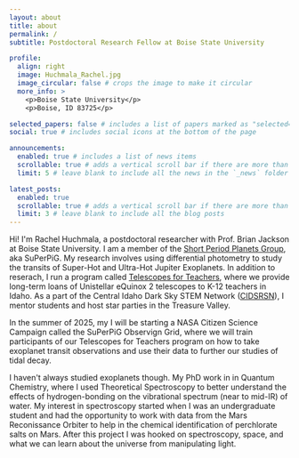 ```yaml
---
layout: about
title: about
permalink: /
subtitle: Postdoctoral Research Fellow at Boise State University

profile:
  align: right
  image: Huchmala_Rachel.jpg
  image_circular: false # crops the image to make it circular
  more_info: >
    <p>Boise State University</p>
    <p>Boise, ID 83725</p>

selected_papers: false # includes a list of papers marked as "selected={true}"
social: true # includes social icons at the bottom of the page

announcements:
  enabled: true # includes a list of news items
  scrollable: true # adds a vertical scroll bar if there are more than 3 news items
  limit: 5 # leave blank to include all the news in the `_news` folder

latest_posts:
  enabled: true
  scrollable: true # adds a vertical scroll bar if there are more than 3 new posts items
  limit: 3 # leave blank to include all the blog posts
---
```


Hi! I'm Rachel Huchmala, a postdoctoral researcher with Prof. Brian Jackson at Boise State University. I am a member of the [Short Period Planets Group](http://www.astrojack.com/research/superpig/), aka SuPerPiG. My research involves using differential photometry to study the transits of Super-Hot and Ultra-Hot Jupiter Exoplanets. In addition to reserach, I run a program called [Telescopes for Teachers](boi.st/telescopes), where we provide long-term loans of Unistellar eQuinox 2 telescopes to K-12 teachers in Idaho. As a part of the Central Idaho Dark Sky STEM Network ([CIDSRSN](boi.st/NASA_CIDSRSN)), I mentor students and host star parties in the Treasure Valley.

In the summer of 2025, my I will be starting a NASA Citizen Science Campaign called the SuPerPiG Observign Grid, where we will train participants of our Telescopes for Teachers program on how to take exoplanet transit observations and use their data to further our studies of tidal decay. 

I haven't always studied exoplanets though. My PhD work in in Quantum Chemistry, where I used Theoretical Spectroscopy to better understand the effects of hydrogen-bonding on the vibrational spectrum (near to mid-IR) of water. My interest in spectroscopy started when I was an undergraduate student and had the opportunity to work with data from the Mars Reconissance Orbiter to help in the chemical identification of perchlorate salts on Mars. After this project I was hooked on spectroscopy, space, and what we can learn about the universe from manipulating light. 